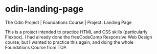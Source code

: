 # odin-landing-page
The Odin Project | Foundations Course | Project: Landing Page

This is a project intended to practice HTML and CSS skills (particularly Flexbox). I had already done the freeCodeCamp Responsive Web Design course, but I wanted to practice this again, and doing the whole Foundations Course from TOP.